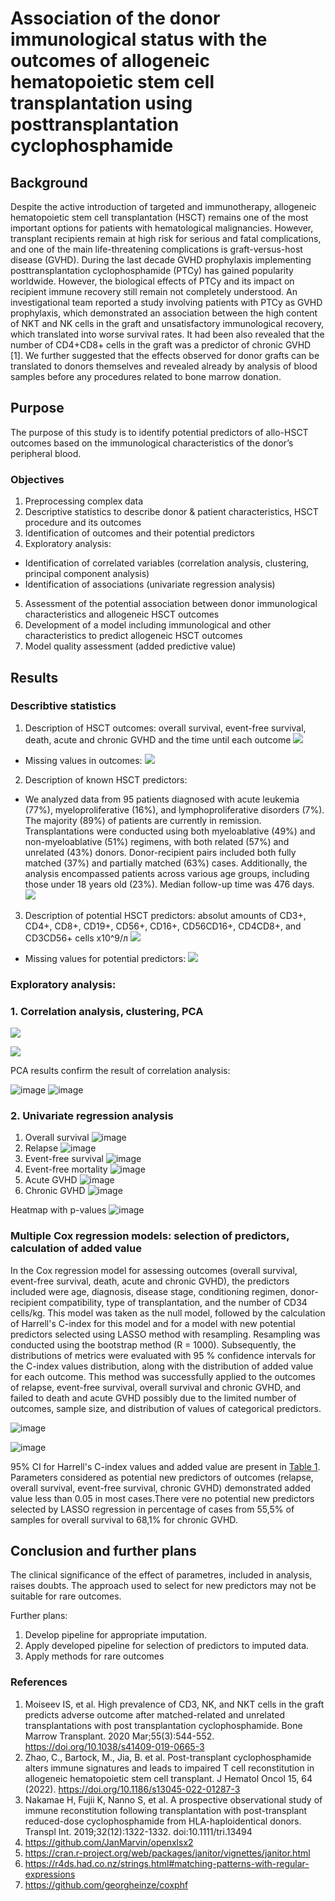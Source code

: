 # Association of the donor immunological status with the outcomes of allogeneic hematopoietic stem cell transplantation using posttransplantation cyclophosphamide

## Background

Despite the active introduction of targeted and immunotherapy, allogeneic hematopoietic stem cell transplantation (HSCT) remains one of the most important options for patients with hematological malignancies. However, transplant recipients remain at high risk for serious and fatal complications, and one of the main life-threatening complications is  graft-versus-host disease (GVHD). During the last decade GVHD prophylaxis implementing posttransplantation cyclophosphamide (PTCy) has gained popularity worldwide. However, the biological effects of PTCy and its impact on recipient immune recovery still remain not completely understood. An investigational team reported a study involving patients with PTCy as GVHD prophylaxis, which demonstrated an association between the high content of NKT and NK cells in the graft and unsatisfactory immunological recovery, which translated into worse survival rates. It had been also revealed that the number of CD4+CD8+ cells in the graft was a predictor of chronic GVHD [1]. We further suggested that the effects observed for donor grafts can be translated to donors themselves and revealed already by analysis of blood samples before any procedures related to bone marrow donation.

## Purpose
The purpose of this study is to identify potential predictors of allo-HSCT outcomes based on the immunological characteristics of the donor’s peripheral blood.

### Objectives
1. Preprocessing complex data
2. Descriptive statistics to describe donor & patient characteristics, HSCT procedure and its outcomes
3. Identification of outcomes and their potential predictors
4. Exploratory analysis:
- Identification of correlated variables (correlation analysis, clustering, principal component analysis)
- Identification of associations (univariate regression analysis)
5. Assessment of the potential association between donor immunological characteristics and allogeneic HSCT outcomes
6. Development of a model including immunological and other characteristics to predict allogeneic HSCT outcomes
7. Model quality assessment (added predictive value)

## Results


### Describtive statistics
1. Description of HSCT outcomes: overall survival, event-free survival, death, acute and chronic GVHD and the time until each outcome
  ![](Burmakina/tab1.png)<!-- -->
* Missing values in outcomes:
  ![](Burmakina/unnamed-chunk-6-1.png)<!-- -->
2. Description of known HSCT predictors:
* We analyzed data from 95 patients diagnosed with acute leukemia (77%), myeloproliferative (16%), and lymphoproliferative disorders (7%). The majority (89%) of patients are currently in remission. Transplantations were conducted using both myeloablative (49%) and non-myeloablative (51%) regimens, with both related (57%) and unrelated (43%) donors. Donor-recipient pairs included both fully matched (37%) and partially matched (63%) cases. Additionally, the analysis encompassed patients across various age groups, including those under 18 years old (23%). Median follow-up time was 476 days.
  ![](Burmakina/tab2.png)<!-- -->
3. Description of potential HSCT predictors: absolut amounts of CD3+, CD4+, CD8+, CD19+, CD56+, CD16+, CD56CD16+, CD4CD8+, and CD3CD56+ cells х10^9/л
  ![](Burmakina/tab3.png)<!-- -->
* Missing values for potential predictors:
  ![](Burmakina/unnamed-chunk-5-1.png)<!-- -->
 

### Exploratory analysis:
### 1. Correlation analysis, clustering, PCA

![](Matvienko/clusters.png)<!-- -->

![](Matvienko/corrplot.png)<!-- -->

PCA results confirm the result of correlation analysis:

![image](https://github.com/GChernaya/CYTO7/assets/75510914/289474e0-0e3a-4f79-be40-a1fc53213754) ![image](https://github.com/GChernaya/CYTO7/assets/75510914/aeb91786-f5de-4cb9-892c-17c8ec8afa86)


### 2. Univariate regression analysis
1. Overall survival
![image](https://github.com/GChernaya/CYTO7/blob/9d782ae8f435f46cc2a6b07549f169c15831b226/Serebryakova/1.%20Overall_survival_forest_plot_univariate_cox.png)
2. Relapse
![image](https://github.com/GChernaya/CYTO7/blob/9d782ae8f435f46cc2a6b07549f169c15831b226/Serebryakova/2.%20Relapse_forest_plot_univariate_cox.png)
3. Event-free survival
![image](https://github.com/GChernaya/CYTO7/blob/9d782ae8f435f46cc2a6b07549f169c15831b226/Serebryakova/3.%20Event_free_survival_forest_plot_univariate_cox.png)
4. Event-free mortality
![image](https://github.com/GChernaya/CYTO7/blob/9d782ae8f435f46cc2a6b07549f169c15831b226/Serebryakova/4.%20Event_free_mortality_forest_plot_univariate_cox.png)
5. Acute GVHD
![image](https://github.com/GChernaya/CYTO7/blob/9d782ae8f435f46cc2a6b07549f169c15831b226/Serebryakova/5.%20Acute_GVHD_forest_plot_univariate_cox.png)
6. Chronic GVHD
![image](https://github.com/GChernaya/CYTO7/blob/9d782ae8f435f46cc2a6b07549f169c15831b226/Serebryakova/6.%20Chronic_GVHD_forest_plot_univariate_cox.png)

Heatmap with p-values
![image](https://github.com/GChernaya/CYTO7/blob/44afb8763de3467775d1cb6fbb4eb865076e8eec/Serebryakova/Heatmap.png)

### Multiple Cox regression models: selection of predictors, calculation of added value

In the Cox regression model for assessing outcomes (overall survival, event-free survival, death, acute and chronic GVHD), the predictors included were age, diagnosis, disease stage, conditioning regimen, donor-recipient compatibility, type of transplantation, and the number of CD34 cells/kg. This model was taken as the null model, followed by the calculation of Harrell's C-index for this model and for a model with new potential predictors selected using LASSO method with resampling. Resampling was conducted using the bootstrap method (R = 1000). Subsequently, the distributions of metrics were evaluated with 95 % confidence intervals for the C-index values distribution, along with the distribution of added value for each outcome. This method was successfully applied to the outcomes of relapse, event-free survival, overall survival and chronic GVHD, and failed to death and acute GVHD possibly due to the limited number of outcomes, sample size, and distribution of values of categorical predictors.

![image](https://github.com/GChernaya/CYTO7/assets/75510914/0df148e0-a262-4033-80aa-348ffba57b9b)

![image](https://github.com/GChernaya/CYTO7/assets/75510914/f10df880-cdef-465d-ac07-d51f2a4044d5)

95% CI for Harrell's C-index values and added value are present in [Table 1](https://github.com/GChernaya/CYTO7/blob/main/Table%201.md). Parameters considered as potential new predictors of outcomes (relapse, overall survival, event-free survival, chronic GVHD) demonstrated added value less than 0.05 in most cases.There vere no potential new predictors selected by LASSO regression in percentage of cases from 55,5% of samples for overall survival to 68,1% for chronic GVHD.

## Conclusion and further plans
The clinical significance of the effect of parametres, included in analysis, raises doubts. 
The approach used to select for new predictors may not be suitable for rare outcomes.

Further plans:
1. Develop pipeline for appropriate imputation.   
2. Apply developed pipeline for selection of predictors to imputed data.
3. Apply methods for rare outcomes


### References
1. Moiseev IS, et al. High prevalence of CD3, NK, and NKT cells in the graft predicts adverse outcome after matched-related and unrelated transplantations with post transplantation cyclophosphamide. Bone Marrow Transplant. 2020 Mar;55(3):544-552. https://doi.org/10.1038/s41409-019-0665-3
2. Zhao, C., Bartock, M., Jia, B. et al. Post-transplant cyclophosphamide alters immune signatures and leads to impaired T cell reconstitution in allogeneic hematopoietic stem cell transplant. J Hematol Oncol 15, 64 (2022). https://doi.org/10.1186/s13045-022-01287-3
3. Nakamae H, Fujii K, Nanno S, et al. A prospective observational study of immune reconstitution following transplantation with post-transplant reduced-dose cyclophosphamide from HLA-haploidentical donors. Transpl Int. 2019;32(12):1322-1332. doi:10.1111/tri.13494
4. https://github.com/JanMarvin/openxlsx2
5. https://cran.r-project.org/web/packages/janitor/vignettes/janitor.html
6. https://r4ds.had.co.nz/strings.html#matching-patterns-with-regular-expressions
7. https://github.com/georgheinze/coxphf






